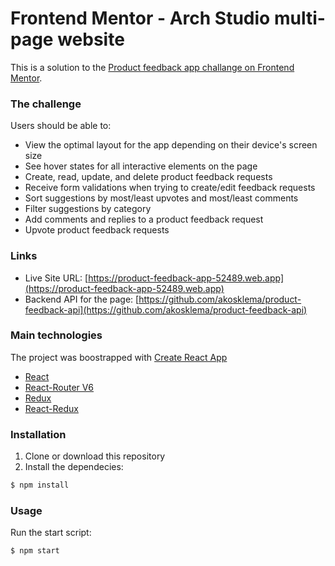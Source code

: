 # Frontend Mentor - Arch Studio multi-page website

This is a solution to the [Product feedback app challange on Frontend Mentor](https://www.frontendmentor.io/challenges/product-feedback-app-wbvUYqjR6).

### The challenge

Users should be able to:

- View the optimal layout for the app depending on their device's screen size
- See hover states for all interactive elements on the page
- Create, read, update, and delete product feedback requests
- Receive form validations when trying to create/edit feedback requests
- Sort suggestions by most/least upvotes and most/least comments
- Filter suggestions by category
- Add comments and replies to a product feedback request
- Upvote product feedback requests

### Links

- Live Site URL: [https://product-feedback-app-52489.web.app](https://product-feedback-app-52489.web.app)
- Backend API for the page: [https://github.com/akosklema/product-feedback-api](https://github.com/akosklema/product-feedback-api)

### Main technologies

The project was boostrapped with [Create React App](https://create-react-app.dev/)

- [React](https://reactjs.org/)
- [React-Router V6](https://reactrouter.com/docs/en/v6)
- [Redux](https://redux.js.org/)
- [React-Redux](https://react-redux.js.org/)

### Installation

1. Clone or download this repository
2. Install the dependecies:
```sh
$ npm install
```

### Usage
Run the start script:
```sh
$ npm start
```